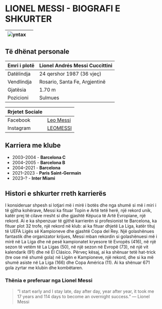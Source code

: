# LIONEL MESSI - BIOGRAFI E SHKURTER
| ![yntax](https://upload.wikimedia.org/wikipedia/commons/thumb/b/b8/Messi_vs_Nigeria_2018.jpg/250px-Messi_vs_Nigeria_2018.jpg) |  |
| ----------- | ----------- |

## Të dhënat personale
| Emri i plotë | Lionel Andrés Messi Cuccittini |
| ----------- | ----------- |
| Datëlindja | 24 qershor 1987 (36 vjeç) |
| Vendlindja | Rosario, Santa Fe, Argjentinë |
| Gjatësia   | 1.70 m |
| Pozicioni  | Sulmues |

| Rrjetet Sociale |  |
| ----------- | ----------- |
| Facebook | [Leo Messi](https://www.facebook.com/leomessi/) |
| Instagram | [LEOMESSI](https://www.instagram.com/leomessi/) |

## Karriera me klube
* 2003–2004	 -  **Barcelona C**
* 2004–2005	 -  **Barcelona B**
* 2004–2021	 -  **Barcelona**
* 2021–2023	 -  **Paris Saint-Germain**
* 2023–?	 -   **Inter Miami**

## Histori e shkurter rreth karrierës
I konsideruar shpesh si lotjari më i mirë i botës dhe nga shumë si më i miri i të gjitha kohërave, Messi ka fituar Topin e Artë tetë herë, një rekord unik, katër prej të cilave rresht si dhe gjashtë Këpuca të Artë Evropiane, një rekord. Ai e ka shpenzuar të gjithë karrierën si profesionist te Barcelona, ka fituar plot 32 trofe, një rekord në klub: ai ka fituar dhjetë La Liga, katër tituj të UEFA Ligës së Kampioneve dhe gjashtë Copa del Rey. Një golashënues fantastik dhe organizator krijues, Messi mban rekordin si golashënuesi më i mirë në La Liga dhe në pesë kampionatet kryesore të Evropës (416), në një sezon të vetëm të La Ligas (50), në një sezon në Evropë (73), në një vit kalendarik (91) dhe në El Clásico. Përveç kësaj, ai ka shënuar tetë hat-trick (tre ose më shumë gola) në Ligën e Kampioneve, një rekord, dhe si ka më shumë asiste në La Liga (166) dhe Copa América (11). Ai ka shënuar 671 gola zyrtar me klubin dhe kombëtaren.

### Thënia e preferuar nga Lionel Messi
> “I start early and I stay late, day after day, year after year, it took me 17 years and 114 days to become an overnight success.” 
― Lionel Messi
